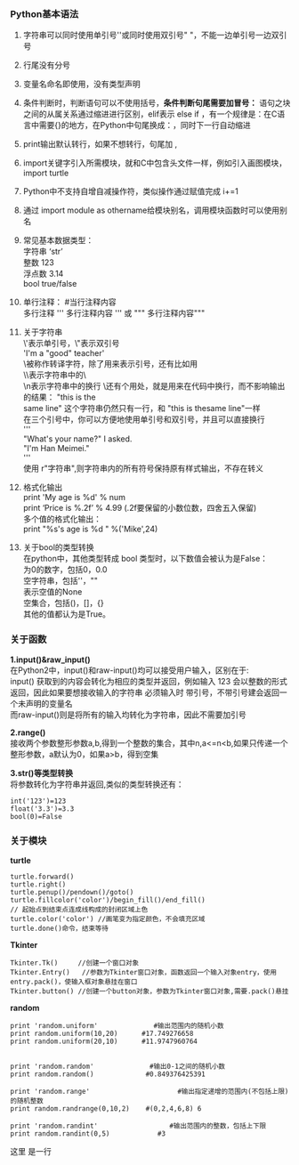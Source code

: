 ### Python基本语法 ###
1. 字符串可以同时使用单引号''或同时使用双引号" "，不能一边单引号一边双引号               
2. 行尾没有分号        
3. 变量名命名即使用，没有类型声明         
4. 条件判断时，判断语句可以不使用括号，**条件判断句尾需要加冒号：** 语句之块之间的从属关系通过缩进进行区别，elif表示 else if ，有一个规律是：在C语言中需要{}的地方，在Python中句尾换成：，同时下一行自动缩进           
5. print输出默认转行，如果不想转行，句尾加 ,      
6. import关键字引入所需模块，就和C中包含头文件一样，例如引入画图模块，import turtle      
7. Python中不支持自增自减操作符，类似操作通过赋值完成 i+=1         
8. 通过 import module as othername给模块别名，调用模块函数时可以使用别名        
9. 常见基本数据类型：   
    字符串 ‘str’   
    整数 123    
    浮点数 3.14      
    bool     true/false       
10. 单行注释：  #当行注释内容       
      多行注释   ''' 多行注释内容 '''  或  """  多行注释内容"""         
11. 关于字符串     
	\\'表示单引号，\\"表示双引号       
	'I\'m a \"good\" teacher'       
	\被称作转译字符，除了用来表示引号，还有比如用              
	\\\表示字符串中的\               
	\n表示字符串中的换行
	\还有个用处，就是用来在代码中换行，而不影响输出的结果：
	"this is the\
	same line"
	这个字符串仍然只有一行，和
	"this is thesame line"一样          
	在三个引号中，你可以方便地使用单引号和双引号，并且可以直接换行        
	'''      
	"What's your name?" I asked.     
	"I'm Han Meimei."       
	'''            
	使用  r"字符串",则字符串内的所有符号保持原有样式输出，不存在转义       

12. 格式化输出        
	print 'My age is %d' % num      
	print ‘Price is %.2f’ % 4.99    (.2f要保留的小数位数，四舍五入保留)     
	多个值的格式化输出：    
	print "%s's age is %d "  %('Mike',24)        

13. 关于bool的类型转换          
	在python中，其他类型转成 bool 类型时，以下数值会被认为是False：      
   	为0的数字，包括0，0.0       
       空字符串，包括''，""       
   	表示空值的None      
    	空集合，包括()，[]，{}      
	其他的值都认为是True。      

 
### 关于函数 ###
**1.input()&raw_input()**         
在Python2中，input()和raw-input()均可以接受用户输入，区别在于:        
input() 获取到的内容会转化为相应的类型并返回，例如输入 123 会以整数的形式返回，因此如果要想接收输入的字符串  必须输入时 带引号，不带引号建会返回一个未声明的变量名         
而raw-input()则是将所有的输入均转化为字符串，因此不需要加引号      

**2.range()**       
接收两个参数整形参数a,b,得到一个整数的集合，其中n,a<=n<b,如果只传递一个整形参数，a默认为0，如果a>b，得到空集      

**3.str()等类型转换**     
将参数转化为字符串并返回,类似的类型转换还有：

	int('123')=123
	float('3.3')=3.3
	bool(0)=False

### 关于模块  ###
**turtle**           

	turtle.forward()   
	turtle.right()
	turtle.penup()/pendown()/goto()   
 	turtle.fillcolor('color')/begin_fill()/end_fill()      
	// 起始点到结束点连成线构成的封闭区域上色       
	turtle.color('color') //画笔变为指定颜色，不会填充区域
	turtle.done()命令，结束等待           

**Tkinter**        
  
	Tkinter.Tk()     //创建一个窗口对象
	Tkinter.Entry()   //参数为Tkinter窗口对象，函数返回一个输入对象entry，使用entry.pack()，使输入框对象悬挂在窗口      
	Tkinter.button() //创建一个button对象，参数为Tkinter窗口对象,需要.pack()悬挂      

**random**          

	print 'random.uniform'              #输出范围内的随机小数
	print random.uniform(10,20)      #17.749276658
	print random.uniform(20,10)      #11.9747960764


	print 'random.random'              #输出0-1之间的随机小数
	print random.random()             #0.849376425391

	print 'random.range'                      #输出指定递增的范围内(不包括上限)的随机整数
	print random.randrange(0,10,2)    #(0,2,4,6,8) 6

	print 'random.randint'                  #输出范围内的整数，包括上下限
	print random.randint(0,5)            #3        


这里
是一行


 


